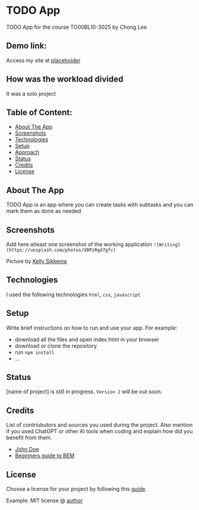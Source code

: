 # TODO App
TODO App for the course TO00BL10-3025 by Chong Lee

## Demo link:
Access my site at [placeholder](https://google.com)

## How was the workload divided
It was a solo project



## Table of Content:

- [About The App](#about-the-app)
- [Screenshots](#screenshots)
- [Technologies](#technologies)
- [Setup](#setup)
- [Approach](#approach)
- [Status](#status)
- [Credits](#credits)
- [License](#license)

## About The App
TODO App is an app where you can create tasks with subtasks and you can mark them as done as needed 

## Screenshots
Add here atleast one screenshot of the working application 
`![Writing](https://unsplash.com/photos/VBPzRgd7gfc)`

Picture by [Kelly Sikkema](https://unsplash.com/@kellysikkema)

## Technologies
I used the following technologies `html`, `css`, `javascript`

## Setup
Write brief instructions on how to run and use your app. For example:
- download all the files and open index.html in your browser
- download or clone the repository
- run `npm install`
- ...

## Status
[name of project] is still in progress. `Version 2` will be out soon.

## Credits
List of contriubutors and sources you used during the project. Also mention if you used ChatGPT or other AI tools when coding and explain how did you benefit from them.
- [John Doe](johndoe.com)
- [Beginners guide to BEM](link-goes-here.com)

## License
Choose a license for your project by following this [guide](https://docs.github.com/en/communities/setting-up-your-project-for-healthy-contributions/adding-a-license-to-a-repository).

Example: MIT license @ [author](author.com)